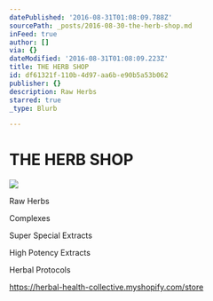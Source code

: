```yaml
---
datePublished: '2016-08-31T01:08:09.788Z'
sourcePath: _posts/2016-08-30-the-herb-shop.md
inFeed: true
author: []
via: {}
dateModified: '2016-08-31T01:08:09.223Z'
title: THE HERB SHOP
id: df61321f-110b-4d97-aa6b-e90b5a53b062
publisher: {}
description: Raw Herbs
starred: true
_type: Blurb

---
```

# THE HERB SHOP
![](https://s3-us-west-2.amazonaws.com/the-grid-img/p/16490d386fced69c11fc84dfdc415a1f6f00d1df.png)

Raw Herbs

Complexes

Super Special Extracts

High Potency Extracts

Herbal Protocols

https://herbal-health-collective.myshopify.com/store